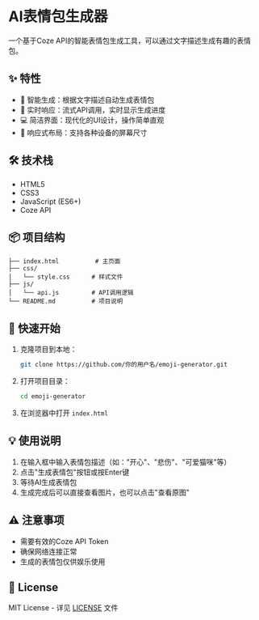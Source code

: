 # AI表情包生成器

一个基于Coze API的智能表情包生成工具，可以通过文字描述生成有趣的表情包。

## ✨ 特性

- 🎨 智能生成：根据文字描述自动生成表情包
- 🚀 实时响应：流式API调用，实时显示生成进度
- 💻 简洁界面：现代化的UI设计，操作简单直观
- 📱 响应式布局：支持各种设备的屏幕尺寸

## 🛠️ 技术栈

- HTML5
- CSS3
- JavaScript (ES6+)
- Coze API

## 📦 项目结构

```
├── index.html          # 主页面
├── css/
│   └── style.css      # 样式文件
├── js/
│   └── api.js         # API调用逻辑
└── README.md          # 项目说明
```

## 🚀 快速开始

1. 克隆项目到本地：
   ```bash
   git clone https://github.com/你的用户名/emoji-generator.git
   ```

2. 打开项目目录：
   ```bash
   cd emoji-generator
   ```

3. 在浏览器中打开 `index.html`

## 💡 使用说明

1. 在输入框中输入表情包描述（如："开心"、"悲伤"、"可爱猫咪"等）
2. 点击"生成表情包"按钮或按Enter键
3. 等待AI生成表情包
4. 生成完成后可以直接查看图片，也可以点击"查看原图"

## ⚠️ 注意事项

- 需要有效的Coze API Token
- 确保网络连接正常
- 生成的表情包仅供娱乐使用

## 📝 License

MIT License - 详见 [LICENSE](LICENSE) 文件
